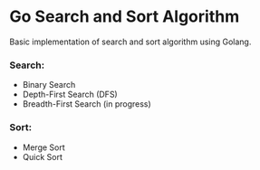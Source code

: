 # Go Search and Sort Algorithm 
Basic implementation of search and sort algorithm using Golang.

### Search:
- Binary Search
- Depth-First Search (DFS)
- Breadth-First Search (in progress)

### Sort:
- Merge Sort
- Quick Sort
